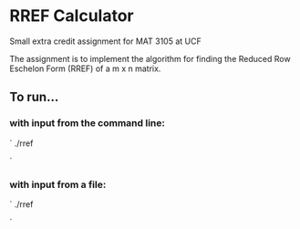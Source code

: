 # RREF Calculator

Small extra credit assignment for MAT 3105 at UCF

The assignment is to implement the algorithm for finding
the Reduced Row Eschelon Form (RREF) of a m x n matrix.

## To run...

### with input from the command line:

`
./rref

`

### with input from a file:

`
./rref <filename>

`
